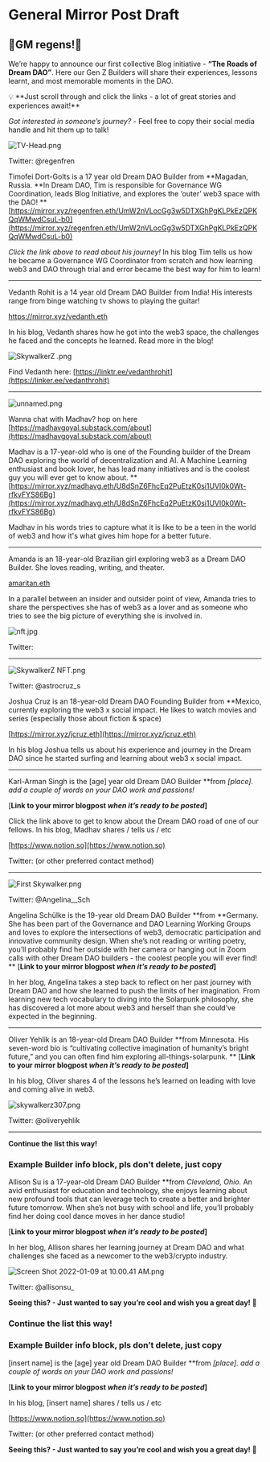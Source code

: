 # General Mirror Post Draft

## 🌄GM **regens!**🌄

We’re happy to announce our first collective Blog initiative - **“The Roads of Dream DAO”**. Here our Gen Z Builders will share their experiences, lessons learnt, and most memorable moments in the DAO.

<aside>
💡 **Just scroll through and click the links - a lot of great stories and experiences await!**

</aside>

*Got interested in someone’s journey?* - Feel free to copy their social media handle and hit them up to talk!

![TV-Head.png](General%20Mirror%20Post%20Draft%20382e62da10904231a0f7e974107396f9/TV-Head.png)

Twitter: @regenfren

Timofei Dort-Golts is a 17 year old Dream DAO Builder from **Magadan, Russia. **In Dream DAO, Tim is responsible for Governance WG Coordination, leads Blog Initiative, and explores the ‘outer’ web3 space with the DAO!
**
[https://mirror.xyz/regenfren.eth/UmW2nVLocGg3w5DTXGhPgKLPkEzQPKQqWMwdCsuL-b0](https://mirror.xyz/regenfren.eth/UmW2nVLocGg3w5DTXGhPgKLPkEzQPKQqWMwdCsuL-b0)

*Click the link above to read about his journey!*
In his blog Tim tells us how he became a Governance WG Coordinator from scratch and how learning web3 and DAO through trial and error became the best way for him to learn!

---

Vedanth Rohit is a 14 year old Dream DAO Builder from India! His interests range from binge watching tv shows to playing the guitar!

https://mirror.xyz/vedanth.eth

In his blog, Vedanth shares how he got into the web3 space, the challenges he faced and the concepts he learned. Read more in the blog!

![SkywalkerZ .png](General%20Mirror%20Post%20Draft%20382e62da10904231a0f7e974107396f9/SkywalkerZ_.png)

Find Vedanth here: [https://linktr.ee/vedanthrohit](https://linker.ee/vedanthrohit) 

---

![unnamed.png](General%20Mirror%20Post%20Draft%20382e62da10904231a0f7e974107396f9/unnamed.png)

Wanna chat with Madhav? hop on here [https://madhavgoyal.substack.com/about](https://madhavgoyal.substack.com/about)

Madhav is a 17-year-old who is one of the   Founding builder of the Dream DAO exploring the world of decentralization and AI. A Machine Learning enthusiast and book lover, he has lead many initiatives and is the coolest guy you will ever get to know about.
**
[https://mirror.xyz/madhavg.eth/U8dSnZ6FhcEq2PuEtzK0si1UVl0k0Wt-rfkvFYS86Bg](https://mirror.xyz/madhavg.eth/U8dSnZ6FhcEq2PuEtzK0si1UVl0k0Wt-rfkvFYS86Bg)

Madhav in his words tries to capture what it is like to be a teen in the world of web3 and how it's what gives him hope for a better future.

---

Amanda is an 18-year-old Brazilian girl exploring web3 as a Dream DAO Builder. She loves reading, writing, and theater.

[amaritan.eth](https://mirror.xyz/0x48c29821235fFC527D1a265EaF2DDE0B4A1a0F07)

In a parallel between an insider and outsider point of view, Amanda tries to share the perspectives she has of web3 as a lover and as someone who tries to see the big picture of everything she is involved in.

![nft.jpg](General%20Mirror%20Post%20Draft%20382e62da10904231a0f7e974107396f9/nft.jpg)

Twitter: 

---

![SkywalkerZ NFT.png](General%20Mirror%20Post%20Draft%20382e62da10904231a0f7e974107396f9/SkywalkerZ_NFT.png)

Twitter: @astrocruz_s

Joshua Cruz is an 18-year-old Dream DAO Founding Builder from **Mexico, currently exploring the web3 x social impact. He likes to watch movies and series (especially those about fiction & space)

[https://mirror.xyz/jcruz.eth](https://mirror.xyz/jcruz.eth)

In his blog Joshua tells us about his experience and journey in the Dream DAO since he started surfing and learning about web3 x social impact.

---

Karl-Arman Singh is the [age] year old Dream DAO Builder **from *[place].   add a couple of words on your DAO work and passions!* 

[**Link to your mirror blogpost *when it’s ready to be posted*]**

Click the link above to get to know about the Dream DAO road of one of our fellows.
In his blog, Madhav shares / tells us / etc

[https://www.notion.so](https://www.notion.so)

Twitter: (or other preferred contact method)

---

![First Skywalker.png](General%20Mirror%20Post%20Draft%20382e62da10904231a0f7e974107396f9/First_Skywalker.png)

Twitter: @Angelina__Sch

Angelina Schülke is the 19-year old Dream DAO Builder **from **Germany. She has been part of the Governance and DAO Learning Working Groups and loves to explore the intersections of web3, democratic participation and innovative community design. When she’s not reading or writing poetry, you’ll probably find her outside with her camera or hanging out in Zoom calls with other Dream DAO builders - the coolest people you will ever find!
**
[**Link to your mirror blogpost *when it’s ready to be posted*]**

In her blog, Angelina takes a step back to reflect on her past journey with Dream DAO and how she learned to push the limits of her imagination. From learning new tech vocabulary to diving into the Solarpunk philosophy, she has discovered a lot more about web3 and herself than she could’ve expected in the beginning. 

---

Oliver Yehlik is an 18-year-old Dream DAO Builder **from Minnesota. His seven-word bio is “cultivating collective imagination of humanity’s bright future,” and you can often find him exploring all-things-solarpunk.
**
[**Link to your mirror blogpost *when it’s ready to be posted*]**

In his blog, Oliver shares 4 of the lessons he’s learned on leading with love and coming alive in web3.

![skywalkerz307.png](General%20Mirror%20Post%20Draft%20382e62da10904231a0f7e974107396f9/skywalkerz307.png)

Twitter: @oliveryehlik

---

**Continue the list this way!**

### Example Builder info block, pls don’t delete, just copy

Allison Su is a 17-year-old Dream DAO Builder **from **Cleveland, Ohio*.* An avid enthusiast for education and technology, she enjoys learning about new profound tools that can leverage tech to create a better and brighter future tomorrow. When she’s not busy with school and life, you’ll probably find her doing cool dance moves in her dance studio! 

[**Link to your mirror blogpost *when it’s ready to be posted*]**

In her blog, Allison shares her learning journey at Dream DAO and what challenges she faced as a newcomer to the web3/crypto industry. 

![Screen Shot 2022-01-09 at 10.00.41 AM.png](General%20Mirror%20Post%20Draft%20382e62da10904231a0f7e974107396f9/Screen_Shot_2022-01-09_at_10.00.41_AM.png)

Twitter: @allisonsu_

**Seeing this? - Just wanted to say you’re cool and wish you a great day! 👀**

### **Continue the list this way!**

### Example Builder info block, pls don’t delete, just copy

[insert name] is the [age] year old Dream DAO Builder **from *[place].   add a couple of words on your DAO work and passions!* 

[**Link to your mirror blogpost *when it’s ready to be posted*]**

In his blog, [insert name] shares / tells us / etc

[https://www.notion.so](https://www.notion.so)

Twitter: (or other preferred contact method)

**Seeing this? - Just wanted to say you’re cool and wish you a great day! 👀**
